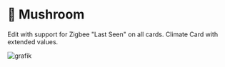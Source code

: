 # 🍄 Mushroom

Edit with support for Zigbee "Last Seen" on all cards.
Climate Card with extended values.

![grafik](https://github.com/user-attachments/assets/4d9081b2-de47-4338-a892-ecb4b729fb6d)
